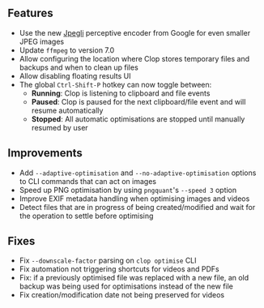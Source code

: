 ## Features

- Use the new [Jpegli](https://opensource.googleblog.com/2024/04/introducing-jpegli-new-jpeg-coding-library.html?hnid=39920644) perceptive encoder from Google for even smaller JPEG images
- Update `ffmpeg` to version 7.0
- Allow configuring the location where Clop stores temporary files and backups and when to clean up files
- Allow disabling floating results UI
- The global `Ctrl-Shift-P` hotkey can now toggle between:
    - **Running**: Clop is listening to clipboard and file events
    - **Paused**: Clop is paused for the next clipboard/file event and will resume automatically
    - **Stopped**: All automatic optimisations are stopped until manually resumed by user

## Improvements

- Add `--adaptive-optimisation` and `--no-adaptive-optimisation` options to CLI commands that can act on images
- Speed up PNG optimisation by using `pngquant`'s `--speed 3` option
- Improve EXIF metadata handling when optimising images and videos
- Detect files that are in progress of being created/modified and wait for the operation to settle before optimising

## Fixes

- Fix `--downscale-factor` parsing on `clop optimise` CLI
- Fix automation not triggering shortcuts for videos and PDFs
- Fix: if a previously optimised file was replaced with a new file, an old backup was being used for optimisations instead of the new file
- Fix creation/modification date not being preserved for videos
